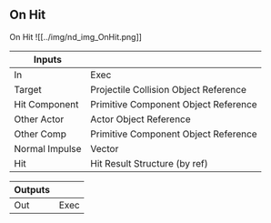 ## On Hit
On Hit
![[../img/nd_img_OnHit.png]]

|Inputs||
|--|--|
| In | Exec |
| Target | Projectile Collision Object Reference |
| Hit Component | Primitive Component Object Reference |
| Other Actor | Actor Object Reference |
| Other Comp | Primitive Component Object Reference |
| Normal Impulse | Vector |
| Hit | Hit Result Structure (by ref) |

|Outputs||
|--|--|
| Out | Exec |
